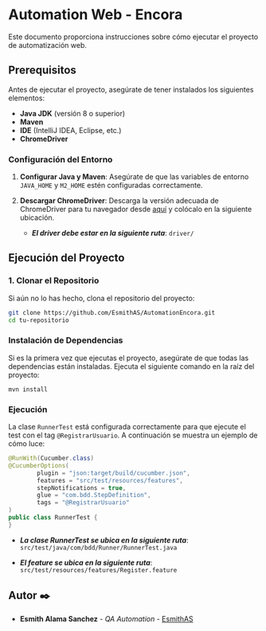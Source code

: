 # Automation Web - Encora

Este documento proporciona instrucciones sobre cómo ejecutar el proyecto de automatización web.

## Prerequisitos

Antes de ejecutar el proyecto, asegúrate de tener instalados los siguientes elementos:

- **Java JDK** (versión 8 o superior)
- **Maven**
- **IDE** (IntelliJ IDEA, Eclipse, etc.)
- **ChromeDriver**

### Configuración del Entorno

1. **Configurar Java y Maven**:
   Asegúrate de que las variables de entorno `JAVA_HOME` y `M2_HOME` estén configuradas correctamente.

2. **Descargar ChromeDriver**:
   Descarga la versión adecuada de ChromeDriver para tu navegador desde [aquí](https://developer.chrome.com/docs/chromedriver/downloads?hl=es-419) y colócalo en la siguiente ubicación.

   - ***El driver debe estar en la siguiente ruta***:
   `driver/`

## Ejecución del Proyecto

### 1. Clonar el Repositorio

Si aún no lo has hecho, clona el repositorio del proyecto:

```bash
git clone https://github.com/EsmithAS/AutomationEncora.git
cd tu-repositorio
```

### Instalación de Dependencias

Si es la primera vez que ejecutas el proyecto, asegúrate de que todas las dependencias están instaladas. Ejecuta el siguiente comando en la raíz del proyecto:

```
mvn install
```

### Ejecución

La clase `RunnerTest` está configurada correctamente para que ejecute el test con el tag `@RegistrarUsuario`. A continuación se muestra un ejemplo de cómo luce:

```java
@RunWith(Cucumber.class)
@CucumberOptions(
        plugin = "json:target/build/cucumber.json",
        features = "src/test/resources/features",
        stepNotifications = true,
        glue = "com.bdd.StepDefinition",
        tags = "@RegistrarUsuario"
)
public class RunnerTest {
}
```
- ***La clase RunnerTest se ubica en la siguiente ruta***:
  `src/test/java/com/bdd/Runner/RunnerTest.java`

- ***El feature se ubica en la siguiente ruta***:
  `src/test/resources/features/Register.feature`

## Autor ✒️

* **Esmith Alama Sanchez** - *QA Automation* - [EsmithAS](https://github.com/EsmithAS)